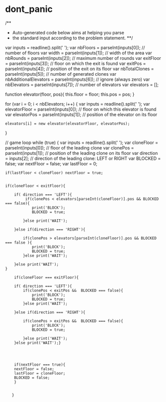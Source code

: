 # dont_panic

/**
 * Auto-generated code below aims at helping you parse
 * the standard input according to the problem statement.
 **/

var inputs = readline().split(' ');
var nbFloors = parseInt(inputs[0]); // number of floors
var width = parseInt(inputs[1]); // width of the area
var nbRounds = parseInt(inputs[2]); // maximum number of rounds
var exitFloor = parseInt(inputs[3]); // floor on which the exit is found
var exitPos = parseInt(inputs[4]); // position of the exit on its floor
var nbTotalClones = parseInt(inputs[5]); // number of generated clones
var nbAdditionalElevators = parseInt(inputs[6]); // ignore (always zero)
var nbElevators = parseInt(inputs[7]); // number of elevators
var elevators = [];

function elevator(floor, pos){
    this.floor = floor;
    this.pos = pos;
}

for (var i = 0; i < nbElevators; i++) {
    var inputs = readline().split(' ');
    var elevatorFloor = parseInt(inputs[0]); // floor on which this elevator is found
    var elevatorPos = parseInt(inputs[1]); // position of the elevator on its floor
    
    elevators[i] = new elevator(elevatorFloor, elevatorPos);
    
}


// game loop
while (true) {
    var inputs = readline().split(' ');
    var cloneFloor = parseInt(inputs[0]); // floor of the leading clone
    var clonePos = parseInt(inputs[1]); // position of the leading clone on its floor
    var direction = inputs[2]; // direction of the leading clone: LEFT or RIGHT
    var BLOCKED = false;
    var nextFloor = false;
    var lastFloor = 0;
    
    
    if(lastFloor < cloneFloor) nextFloor = true;

                    
    if(cloneFloor < exitFloor){  
        
        if( direction === 'LEFT'){
             if(clonePos < elevators[parseInt(cloneFloor)].pos && BLOCKED === false){
                print('BLOCK');   
                BLOCKED = true;
                
            }else print('WAIT');
            
        }else if(direction === 'RIGHT'){
            
            if(clonePos > elevators[parseInt(cloneFloor)].pos && BLOCKED === false ){
                print('BLOCK');   
                BLOCKED = true;
            }else print('WAIT');
           
        }else print('WAIT');    
    }
    
        if(cloneFloor === exitFloor){
        
        if( direction === 'LEFT'){
            if(clonePos < exitPos &&  BLOCKED === false){
                print('BLOCK');  
                BLOCKED = true;
            }else print('WAIT');
            
        }else if(direction === 'RIGHT'){
            
            if(clonePos > exitPos &&  BLOCKED === false){
                print('BLOCK'); 
                BLOCKED = true;
                
            }else print('WAIT');
        }else print('WAIT');}
    
     
        
            
        if(nextFloor === true){
        nextFloor = false;
        lastFloor = cloneFloor;
        BLOCKED = false;
        }
     
    
       }
